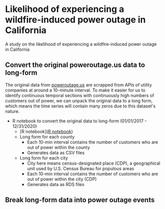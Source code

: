 # Likelihood of experiencing a wildfire-induced power outage in California
 
A study on the likelihood of experiencing a wildfire-induced power outage in California

## Convert the original poweroutage.us data to long-form

The original data from [poweroutage.us](https://poweroutage.us/) are scrapped from APIs of utility companies at around a 10-minute interval. To make it easier for us to identify continuous temporal sections with continuously high numbers of customers out of power, we can unpack the original data to a long form, which means the time series will contain many zeros due to this dataset's nature.

- R notebook to convert the original data to long-form (01/01/2017 - 12/31/2020)
  - [R notebook]([R notebook](https://htmlpreview.github.io/?https://github.com/jiashenyue/ca-poweroutage-likelihood-study/blob/main/code/00_long_form_data_gen.nb.html))
  - Long form for each county
    - Each 10-min interval contains the number of customers who are out of power within the county
    - Generates data as CSV files
  - Long form for each city
    - City here means census-designated place (CDP), a geographical unit used by U.S. Census Bureau for populous areas
    - Each 10-min interval contains the number of customers who are out of power within the city (CDP)
    - Generates data as RDS files

## Break long-form data into power outage events

